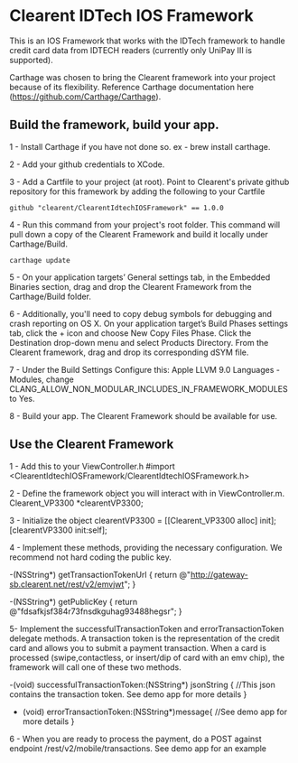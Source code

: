 # Clearent IDTech IOS Framework

This is an IOS Framework that works with the IDTech framework to handle credit card data from IDTECH readers (currently only UniPay III is supported).

Carthage was chosen to bring the Clearent framework into your project because of its flexibility.  Reference Carthage documentation here (https://github.com/Carthage/Carthage).

## Build the framework, build your app.

1 - Install Carthage if you have not done so. ex - brew install carthage.

2 - Add your github credentials to XCode.

3 - Add a Cartfile to your project (at root). Point to Clearent's private github repository for this framework by adding the following to your Cartfile

    github "clearent/ClearentIdtechIOSFramework" == 1.0.0

4 - Run this command from your project's root folder. This command will pull down a copy of the Clearent Framework and build it locally under Carthage/Build.

    carthage update

5 - On your application targets’ General settings tab, in the Embedded Binaries section, drag and drop the Clearent Framework from the Carthage/Build folder.

6 - Additionally, you'll need to copy debug symbols for debugging and crash reporting on OS X.
    On your application target’s Build Phases settings tab, click the + icon and choose New Copy Files Phase.
    Click the Destination drop-down menu and select Products Directory.
    From the Clearent framework, drag and drop its corresponding dSYM file.

7 - Under the Build Settings Configure this: Apple LLVM 9.0 Languages - Modules, change CLANG_ALLOW_NON_MODULAR_INCLUDES_IN_FRAMEWORK_MODULES to Yes.

8 - Build your app. The Clearent Framework should be available for use.

## Use the Clearent Framework

1 - Add this to your ViewController.h
#import <ClearentIdtechIOSFramework/ClearentIdtechIOSFramework.h>

2 - Define the framework object you will interact with in ViewController.m.
Clearent_VP3300 *clearentVP3300;

3 - Initialize the object
clearentVP3300 = [[Clearent_VP3300 alloc]  init];
[clearentVP3300 init:self];

4 - Implement these methods, providing the necessary configuration. We recommend not hard coding the public key.

-(NSString*) getTransactionTokenUrl {
    return @"http://gateway-sb.clearent.net/rest/v2/emvjwt";
}

-(NSString*) getPublicKey {
    return @"fdsafkjsf384r73fnsdkguhag93488hegsr";
}

5- Implement the successfulTransactionToken and errorTransactionToken delegate methods. A transaction token is the representation of the credit card and allows you to submit a payment transaction.
When a card is processed (swipe,contactless, or insert/dip of card with an emv chip), the framework will call one of these two methods.

-(void) successfulTransactionToken:(NSString*) jsonString {
  //This json contains the transaction token. See demo app for more details
}

- (void) errorTransactionToken:(NSString*)message{
     //See demo app for more details
}

6 - When you are ready to process the payment, do a POST against endpoint /rest/v2/mobile/transactions. See demo app for an example
